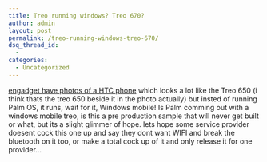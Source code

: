 ```yaml
---
title: Treo running windows? Treo 670?
author: admin
layout: post
permalink: /treo-running-windows-treo-670/
dsq_thread_id:
  - 
categories:
  - Uncategorized
---
```

[engadget have photos of a HTC phone][1] which looks a lot like the Treo 650 (i think thats the treo 650 beside it in the photo actually) but insted of running Palm OS, it runs, wait for it, Windows mobile! Is Palm comming out with a windows mobile treo, is this a pre production sample that will never get built or what, but its a slight glimmer of hope. lets hope some service provider doesent cock this one up and say they dont want WIFI and break the bluetooth on it too, or make a total cock up of it and only release it for one provider&#8230;

 [1]: http://www.engadget.com/entry/1234000030035535/